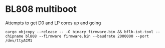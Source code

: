 # BL808 multiboot

Attempts to get D0 and LP cores up and going

```system
cargo objcopy --release -- -O binary firmware.bin && bflb-iot-tool --chipname bl808 --firmware firmware.bin --baudrate 2000000 --port /dev/ttyACM1
```